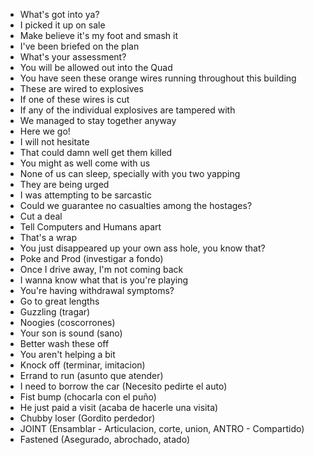 * What's got into ya?
* I picked it up on sale
* Make believe it's my foot and smash it
* I've been briefed on the plan
* What's your assessment?
* You will be allowed out into the Quad
* You have seen these orange wires running throughout this building
* These are wired to explosives
* If one of these wires is cut
* If any of the individual explosives are tampered with
* We managed to stay together anyway
* Here we go!
* I will not hesitate
* That could damn well get them killed
* You might as well come with us
* None of us can sleep, specially with you two yapping
* They are being urged
* I was attempting to be sarcastic
* Could we guarantee no casualties among the hostages? 
* Cut a deal
* Tell Computers and Humans apart 
* That's a wrap
* You just disappeared up your own ass hole, you know that?
* Poke and Prod (investigar a fondo)
* Once I drive away, I'm not coming back
* I wanna know what that is you're playing
* You're having withdrawal symptoms?
* Go to great lengths
* Guzzling (tragar)
* Noogies (coscorrones)
* Your son is sound (sano)
* Better wash these off
* You aren't helping a bit
* Knock off (terminar, imitacion)
* Errand to run (asunto que atender)
* I need to borrow the car (Necesito pedirte el auto)
* Fist bump (chocarla con el puño)
* He just paid a visit (acaba de hacerle una visita)
* Chubby loser (Gordito perdedor)
* JOINT (Ensamblar - Articulacion, corte, union, ANTRO - Compartido)
* Fastened (Asegurado, abrochado, atado)

